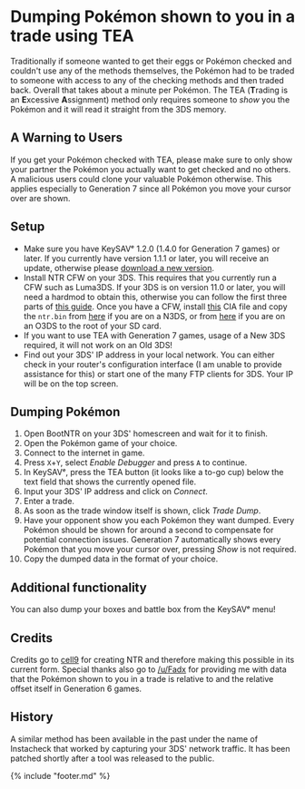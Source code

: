 # Dumping Pokémon shown to you in a trade using TEA

Traditionally if someone wanted to get their eggs or Pokémon checked and couldn't use any of the methods themselves, the Pokémon had to be traded to someone with access to any of the checking methods and then traded back. Overall that takes about a minute per Pokémon. The TEA (**T**rading is an **E**xcessive **A**ssignment) method only requires someone to *show* you the Pokémon and it will read it straight from the 3DS memory.

## A Warning to Users

If you get your Pokémon checked with TEA, please make sure to only show your partner the Pokémon you actually want to get checked and no others. A malicious users could clone your valuable Pokémon otherwise. This applies especially to Generation 7 since all Pokémon you move your cursor over are shown.

## Setup

* Make sure you have KeySAVᵉ 1.2.0 (1.4.0 for Generation 7 games) or later. If you currently have version 1.1.1 or later, you will receive an update, otherwise please [download a new version](https://github.com/Cu3PO42/KeySAVe/releases).
* Install NTR CFW on your 3DS. This requires that you currently run a CFW such as Luma3DS. If your 3DS is on version 11.0 or later, you will need a hardmod to obtain this, otherwise you can follow the first three parts of [this guide](https://github.com/Plailect/Guide/wiki). Once you have a CFW, install [this](https://github.com/astronautlevel2/BootNTR/releases/latest) CIA file and copy the `ntr.bin` from [here](https://github.com/44670/BootNTR/files/222950/NTR_3.4PREVIEW2_STARTER_KIT.zip) if you are on a N3DS, or from [here](https://github.com/44670/BootNTR/releases/download/3.2/NTR.3.2.zip) if you are on an O3DS to the root of your SD card.
* If you want to use TEA with Generation 7 games, usage of a New 3DS required, it will not work on an Old 3DS!
* Find out your 3DS' IP address in your local network. You can either check in your router's configuration interface (I am unable to provide assistance for this) or start one of the many FTP clients for 3DS. Your IP will be on the top screen.

## Dumping Pokémon

1. Open BootNTR on your 3DS' homescreen and wait for it to finish.
2. Open the Pokémon game of your choice.
3. Connect to the internet in game.
4. Press `X`+`Y`, select *Enable Debugger* and press `A` to continue.
5. In KeySAVᵉ, press the TEA button (it looks like a to-go cup) below the text field that shows the currently opened file.
6. Input your 3DS' IP address and click on *Connect*.
7. Enter a trade.
8. As soon as the trade window itself is shown, click *Trade Dump*.
9. Have your opponent show you each Pokémon they want dumped. Every Pokémon should be shown for around a second to compensate for potential connection issues. Generation 7 automatically shows every Pokémon that you move your cursor over, pressing *Show* is not required.
10. Copy the dumped data in the format of your choice.

## Additional functionality

You can also dump your boxes and battle box from the KeySAVᵉ menu!

## Credits

Credits go to [cell9](https://github.com/44670) for creating NTR and therefore making this possible in its current form. Special thanks also go to [/u/Fadx](https://reddit.com/u/Fadx) for providing me with data that the Pokémon shown to you in a trade is relative to and the relative offset itself in Generation 6 games.

## History

A similar method has been available in the past under the name of Instacheck that worked by capturing your 3DS' network traffic. It has been patched shortly after a tool was released to the public.

{% include "footer.md" %}
